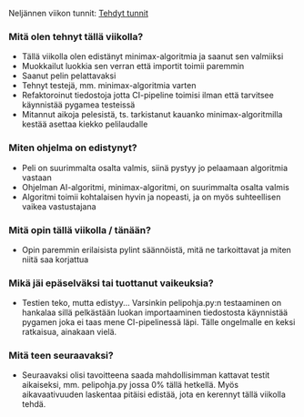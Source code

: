 Neljännen viikon tunnit: [Tehdyt tunnit](https://github.com/BananaMayo/Connect4/blob/main/Dokumentaatio/Ty%C3%B6tunnit.md#viikko4)

### Mitä olen tehnyt tällä viikolla?
* Tällä viikolla olen edistänyt minimax-algoritmia ja saanut sen valmiiksi
* Muokkailut luokkia sen verran että importit toimii paremmin
* Saanut pelin pelattavaksi
* Tehnyt testejä, mm. minimax-algoritmia varten
* Refaktoroinut tiedostoja jotta CI-pipeline toimisi ilman että tarvitsee käynnistää pygamea testeissä
* Mitannut aikoja pelesistä, ts. tarkistanut kauanko minimax-algoritmilla kestää asettaa kiekko pelilaudalle

### Miten ohjelma on edistynyt?
* Peli on suurimmalta osalta valmis, siinä pystyy jo pelaamaan algoritmia vastaan
* Ohjelman AI-algoritmi, minimax-algoritmi, on suurimmalta osalta valmis
* Algoritmi toimii kohtalaisen hyvin ja nopeasti, ja on myös suhteellisen vaikea vastustajana

### Mitä opin tällä viikolla / tänään?
* Opin paremmin erilaisista pylint säännöistä, mitä ne tarkoittavat ja miten niitä saa korjattua

### Mikä jäi epäselväksi tai tuottanut vaikeuksia?
* Testien teko, mutta edistyy... Varsinkin pelipohja.py:n testaaminen on hankalaa sillä pelkästään luokan importaaminen tiedostosta käynnistää 
pygamen joka ei taas mene CI-pipelinessä läpi. Tälle ongelmalle en keksi ratkaisua, ainakaan vielä.

### Mitä teen seuraavaksi?
* Seuraavaksi olisi tavoitteena saada mahdollisimman kattavat testit aikaiseksi, mm. pelipohja.py jossa 0% tällä hetkellä. Myös aikavaativuuden laskentaa
pitäisi edistää, jota en kerennyt tällä viikolla tehdä.
